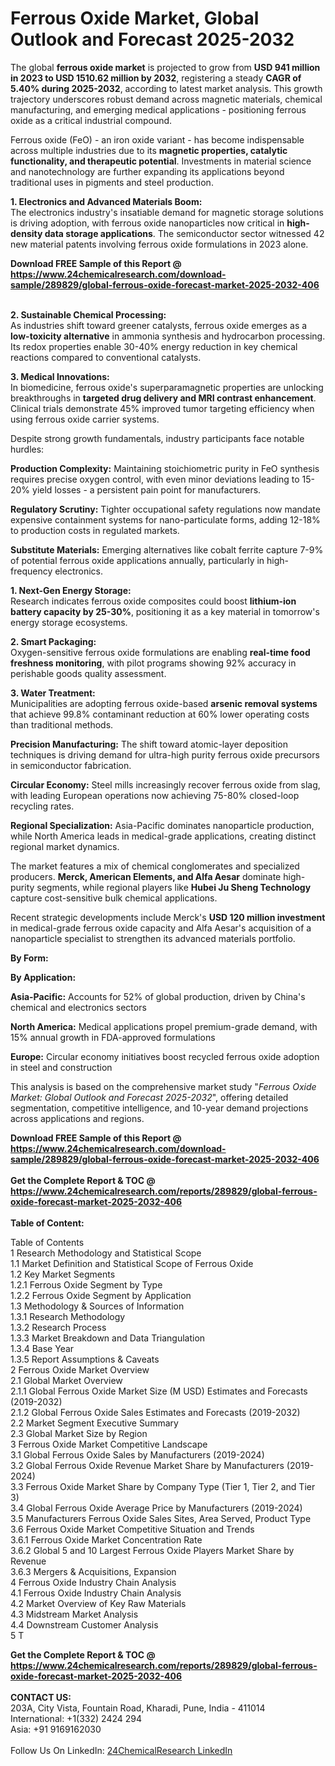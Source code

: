 <h1>Ferrous Oxide Market, Global Outlook and Forecast 2025-2032</h1><p>The global <strong>ferrous oxide market</strong> is projected to grow from <strong>USD 941 million in 2023 to USD 1510.62 million by 2032</strong>, registering a steady <strong>CAGR of 5.40% during 2025-2032</strong>, according to latest market analysis. This growth trajectory underscores robust demand across magnetic materials, chemical manufacturing, and emerging medical applications - positioning ferrous oxide as a critical industrial compound.</p><p>Ferrous oxide (FeO) - an iron oxide variant - has become indispensable across multiple industries due to its <strong>magnetic properties, catalytic functionality, and therapeutic potential</strong>. Investments in material science and nanotechnology are further expanding its applications beyond traditional uses in pigments and steel production.</p><p><strong>1. Electronics and Advanced Materials Boom:</strong><br>
The electronics industry's insatiable demand for magnetic storage solutions is driving adoption, with ferrous oxide nanoparticles now critical in <strong>high-density data storage applications</strong>. The semiconductor sector witnessed 42 new material patents involving ferrous oxide formulations in 2023 alone.</p><div><b>Download FREE Sample of this Report @ 
            <a href="https://www.24chemicalresearch.com/download-sample/289829/global-ferrous-oxide-forecast-market-2025-2032-406">
            https://www.24chemicalresearch.com/download-sample/289829/global-ferrous-oxide-forecast-market-2025-2032-406</a></b></div><br><p><strong>2. Sustainable Chemical Processing:</strong><br>
As industries shift toward greener catalysts, ferrous oxide emerges as a <strong>low-toxicity alternative</strong> in ammonia synthesis and hydrocarbon processing. Its redox properties enable 30-40% energy reduction in key chemical reactions compared to conventional catalysts.</p><p><strong>3. Medical Innovations:</strong><br>
In biomedicine, ferrous oxide's superparamagnetic properties are unlocking breakthroughs in <strong>targeted drug delivery and MRI contrast enhancement</strong>. Clinical trials demonstrate 45% improved tumor targeting efficiency when using ferrous oxide carrier systems.</p><p>Despite strong growth fundamentals, industry participants face notable hurdles:</p><p><strong>Production Complexity:</strong> Maintaining stoichiometric purity in FeO synthesis requires precise oxygen control, with even minor deviations leading to 15-20% yield losses - a persistent pain point for manufacturers.</p><p><strong>Regulatory Scrutiny:</strong> Tighter occupational safety regulations now mandate expensive containment systems for nano-particulate forms, adding 12-18% to production costs in regulated markets.</p><p><strong>Substitute Materials:</strong> Emerging alternatives like cobalt ferrite capture 7-9% of potential ferrous oxide applications annually, particularly in high-frequency electronics.</p><p><strong>1. Next-Gen Energy Storage:</strong><br>
Research indicates ferrous oxide composites could boost <strong>lithium-ion battery capacity by 25-30%</strong>, positioning it as a key material in tomorrow's energy storage ecosystems.</p><p><strong>2. Smart Packaging:</strong><br>
Oxygen-sensitive ferrous oxide formulations are enabling <strong>real-time food freshness monitoring</strong>, with pilot programs showing 92% accuracy in perishable goods quality assessment.</p><p><strong>3. Water Treatment:</strong><br>
Municipalities are adopting ferrous oxide-based <strong>arsenic removal systems</strong> that achieve 99.8% contaminant reduction at 60% lower operating costs than traditional methods.</p><p><strong>Precision Manufacturing:</strong> The shift toward atomic-layer deposition techniques is driving demand for ultra-high purity ferrous oxide precursors in semiconductor fabrication.</p><p><strong>Circular Economy:</strong> Steel mills increasingly recover ferrous oxide from slag, with leading European operations now achieving 75-80% closed-loop recycling rates.</p><p><strong>Regional Specialization:</strong> Asia-Pacific dominates nanoparticle production, while North America leads in medical-grade applications, creating distinct regional market dynamics.</p><p>The market features a mix of chemical conglomerates and specialized producers. <strong>Merck, American Elements, and Alfa Aesar</strong> dominate high-purity segments, while regional players like <strong>Hubei Ju Sheng Technology</strong> capture cost-sensitive bulk chemical applications.</p><p>Recent strategic developments include Merck's <strong>USD 120 million investment</strong> in medical-grade ferrous oxide capacity and Alfa Aesar's acquisition of a nanoparticle specialist to strengthen its advanced materials portfolio.</p><p><strong>By Form:</strong></p><p><strong>By Application:</strong></p><p><strong>Asia-Pacific:</strong> Accounts for 52% of global production, driven by China's chemical and electronics sectors</p><p><strong>North America:</strong> Medical applications propel premium-grade demand, with 15% annual growth in FDA-approved formulations</p><p><strong>Europe:</strong> Circular economy initiatives boost recycled ferrous oxide adoption in steel and construction</p><p>This analysis is based on the comprehensive market study "<em>Ferrous Oxide Market: Global Outlook and Forecast 2025-2032</em>", offering detailed segmentation, competitive intelligence, and 10-year demand projections across applications and regions.</p><div><b>Download FREE Sample of this Report @ 
            <a href="https://www.24chemicalresearch.com/download-sample/289829/global-ferrous-oxide-forecast-market-2025-2032-406">
            https://www.24chemicalresearch.com/download-sample/289829/global-ferrous-oxide-forecast-market-2025-2032-406</a></b></div><br><div><b>Get the Complete Report & TOC @ 
            <a href="https://www.24chemicalresearch.com/reports/289829/global-ferrous-oxide-forecast-market-2025-2032-406">
            https://www.24chemicalresearch.com/reports/289829/global-ferrous-oxide-forecast-market-2025-2032-406</a></b></div><br>
            <b>Table of Content:</b><p>Table of Contents<br />
1 Research Methodology and Statistical Scope<br />
1.1 Market Definition and Statistical Scope of Ferrous Oxide<br />
1.2 Key Market Segments<br />
1.2.1 Ferrous Oxide Segment by Type<br />
1.2.2 Ferrous Oxide Segment by Application<br />
1.3 Methodology & Sources of Information<br />
1.3.1 Research Methodology<br />
1.3.2 Research Process<br />
1.3.3 Market Breakdown and Data Triangulation<br />
1.3.4 Base Year<br />
1.3.5 Report Assumptions & Caveats<br />
2 Ferrous Oxide Market Overview<br />
2.1 Global Market Overview<br />
2.1.1 Global Ferrous Oxide Market Size (M USD) Estimates and Forecasts (2019-2032)<br />
2.1.2 Global Ferrous Oxide Sales Estimates and Forecasts (2019-2032)<br />
2.2 Market Segment Executive Summary<br />
2.3 Global Market Size by Region<br />
3 Ferrous Oxide Market Competitive Landscape<br />
3.1 Global Ferrous Oxide Sales by Manufacturers (2019-2024)<br />
3.2 Global Ferrous Oxide Revenue Market Share by Manufacturers (2019-2024)<br />
3.3 Ferrous Oxide Market Share by Company Type (Tier 1, Tier 2, and Tier 3)<br />
3.4 Global Ferrous Oxide Average Price by Manufacturers (2019-2024)<br />
3.5 Manufacturers Ferrous Oxide Sales Sites, Area Served, Product Type<br />
3.6 Ferrous Oxide Market Competitive Situation and Trends<br />
3.6.1 Ferrous Oxide Market Concentration Rate<br />
3.6.2 Global 5 and 10 Largest Ferrous Oxide Players Market Share by Revenue<br />
3.6.3 Mergers & Acquisitions, Expansion<br />
4 Ferrous Oxide Industry Chain Analysis<br />
4.1 Ferrous Oxide Industry Chain Analysis<br />
4.2 Market Overview of Key Raw Materials<br />
4.3 Midstream Market Analysis<br />
4.4 Downstream Customer Analysis<br />
5 T</p><div><b>Get the Complete Report & TOC @ 
            <a href="https://www.24chemicalresearch.com/reports/289829/global-ferrous-oxide-forecast-market-2025-2032-406">
            https://www.24chemicalresearch.com/reports/289829/global-ferrous-oxide-forecast-market-2025-2032-406</a></b></div><br><b>CONTACT US:</b><br>
            203A, City Vista, Fountain Road, Kharadi, Pune, India - 411014<br>
            International: +1(332) 2424 294<br>
            Asia: +91 9169162030 <br><br>
            Follow Us On LinkedIn: <a href="https://www.linkedin.com/company/24chemicalresearch/">24ChemicalResearch LinkedIn</a>